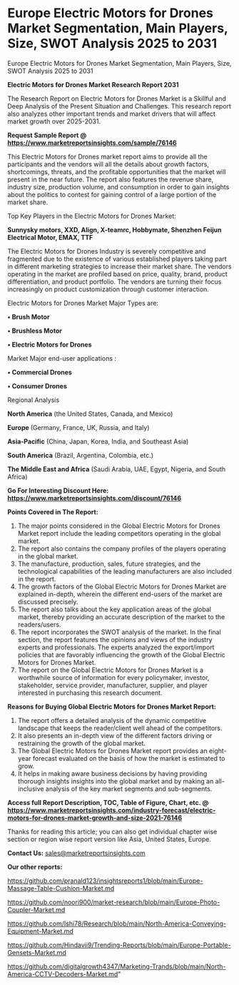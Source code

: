# Europe Electric Motors for Drones Market Segmentation, Main Players, Size, SWOT Analysis 2025 to 2031
Europe Electric Motors for Drones Market Segmentation, Main Players, Size, SWOT Analysis 2025 to 2031

<strong>Electric Motors for Drones Market Research Report 2031</strong>

The Research Report on Electric Motors for Drones Market is a Skillful and Deep Analysis of the Present Situation and Challenges. This research report also analyzes other important trends and market drivers that will affect market growth over 2025-2031.

<strong>Request Sample Report @ <a href=https://www.marketreportsinsights.com/sample/76146>https://www.marketreportsinsights.com/sample/76146</a></strong>

This Electric Motors for Drones market report aims to provide all the participants and the vendors will all the details about growth factors, shortcomings, threats, and the profitable opportunities that the market will present in the near future. The report also features the revenue share, industry size, production volume, and consumption in order to gain insights about the politics to contest for gaining control of a large portion of the market share.

Top Key Players in the Electric Motors for Drones Market:

<strong>Sunnysky motors, XXD, Align, X-teamrc, Hobbymate, Shenzhen Feijun Electrical Motor, EMAX, TTF</strong>

The Electric Motors for Drones Industry is severely competitive and fragmented due to the existence of various established players taking part in different marketing strategies to increase their market share. The vendors operating in the market are profiled based on price, quality, brand, product differentiation, and product portfolio. The vendors are turning their focus increasingly on product customization through customer interaction.

Electric Motors for Drones Market Major Types are:

<strong>• Brush Motor

• Brushless Motor

• Electric Motors for Drones</strong>

Market Major end-user applications :

<strong>• Commercial Drones

• Consumer Drones</strong>

Regional Analysis

</u><strong><b>North America</b></strong> (the United States, Canada, and Mexico)

<strong><b>Europe </b></strong>(Germany, France, UK, Russia, and Italy)

<strong><b>Asia-Pacific</b></strong> (China, Japan, Korea, India, and Southeast Asia)

<strong><b>South America</b></strong> (Brazil, Argentina, Colombia, etc.)

<strong><b>The Middle East and Africa</b></strong> (Saudi Arabia, UAE, Egypt, Nigeria, and South Africa)

<strong>Go For Interesting Discount Here: <a href=https://www.marketreportsinsights.com/discount/76146>https://www.marketreportsinsights.com/discount/76146</a></strong>

<strong>Points Covered in The Report:</strong>
<ol>
  <li>The major points considered in the Global Electric Motors for Drones Market report include the leading competitors operating in the global market.</li>
  <li>The report also contains the company profiles of the players operating in the global market.</li>
  <li>The manufacture, production, sales, future strategies, and the technological capabilities of the leading manufacturers are also included in the report.</li>
  <li>The growth factors of the Global Electric Motors for Drones Market are explained in-depth, wherein the different end-users of the market are discussed precisely.</li>
  <li>The report also talks about the key application areas of the global market, thereby providing an accurate description of the market to the readers/users.</li>
  <li>The report incorporates the SWOT analysis of the market. In the final section, the report features the opinions and views of the industry experts and professionals. The experts analyzed the export/import policies that are favorably influencing the growth of the Global Electric Motors for Drones Market.</li>
  <li>The report on the Global Electric Motors for Drones Market is a worthwhile source of information for every policymaker, investor, stakeholder, service provider, manufacturer, supplier, and player interested in purchasing this research document.</li>
</ol>
<strong>Reasons for Buying Global Electric Motors for Drones Market Report:</strong>

<ol>
  <li>The report offers a detailed analysis of the dynamic competitive landscape that keeps the reader/client well ahead of the competitors.</li>
  <li>It also presents an in-depth view of the different factors driving or restraining the growth of the global market.</li>
  <li>The Global Electric Motors for Drones Market report provides an eight-year forecast evaluated on the basis of how the market is estimated to grow.</li>
  <li>It helps in making aware business decisions by having providing thorough insights insights into the global market and by making an all-inclusive analysis of the key market segments and sub-segments.</li>
</ol>
<strong>Access full Report Description, TOC, Table of Figure, Chart, etc. @ <a href=https://www.marketreportsinsights.com/industry-forecast/electric-motors-for-drones-market-growth-and-size-2021-76146>https://www.marketreportsinsights.com/industry-forecast/electric-motors-for-drones-market-growth-and-size-2021-76146</a></strong>


Thanks for reading this article; you can also get individual chapter wise section or region wise report version like Asia, United States, Europe.

<strong>Contact Us:</strong>
sales@marketreportsinsights.com

<strong>Our other reports:</strong>

<a href=https://github.com/pranald123/insightsreports1/blob/main/Europe-Massage-Table-Cushion-Market.md>https://github.com/pranald123/insightsreports1/blob/main/Europe-Massage-Table-Cushion-Market.md</a>

<a href=https://github.com/noori900/market-research/blob/main/Europe-Photo-Coupler-Market.md>https://github.com/noori900/market-research/blob/main/Europe-Photo-Coupler-Market.md</a>

<a href=https://github.com/Ishi78/Research/blob/main/North-America-Conveying-Equipment-Market.md>https://github.com/Ishi78/Research/blob/main/North-America-Conveying-Equipment-Market.md</a>

<a href=https://github.com/Hindavii9/Trending-Reports/blob/main/Europe-Portable-Gensets-Market.md>https://github.com/Hindavii9/Trending-Reports/blob/main/Europe-Portable-Gensets-Market.md</a>

<a href=https://github.com/digitalgrowth4347/Marketing-Trands/blob/main/North-America-CCTV-Decoders-Market.md>https://github.com/digitalgrowth4347/Marketing-Trands/blob/main/North-America-CCTV-Decoders-Market.md</a>"
